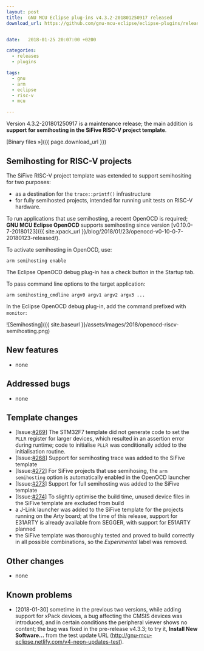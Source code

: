 ```yaml
---
layout: post
title:  GNU MCU Eclipse plug-ins v4.3.2-201801250917 released
download_url: https://github.com/gnu-mcu-eclipse/eclipse-plugins/releases/tag/v4.3.2-201801250917/


date:   2018-01-25 20:07:00 +0200

categories:
  - releases
  - plugins

tags:
  - gnu
  - arm
  - eclipse
  - risc-v
  - mcu

---
```


Version 4.3.2-201801250917 is a maintenance release; the main addition is **support for semihosting in the SiFive RISC-V project template**.

[Binary files »]({{ page.download_url }})


## Semihosting for RISC-V projects

The SiFive RISC-V project template was extended to support semihositing for two purposes:

- as a destination for the `trace::printf()` infrastructure
- for fully semihosted projects, intended for running unit tests on RISC-V hardware.

To run applications that use semihosting, a recent OpenOCD is required; **GNU MCU Eclipse OpenOCD** supports semihosting since version [v0.10.0-7-20180123]({{ site.xpack_url }}/blog/2018/01/23/openocd-v0-10-0-7-20180123-released/).

To activate semihosting in OpenOCD, use:

```
arm semihosting enable
```

The Eclipse OpenOCD debug plug-in has a check button in the Startup tab.

To pass command line options to the target application:

```
arm semihosting_cmdline argv0 argv1 argv2 argv3 ...
```

In the Eclipse OpenOCD debug plug-in, add the command prefixed with `monitor`:

![Semihosting]({{ site.baseurl }}/assets/images/2018/openocd-riscv-semihosting.png)

## New features

- none

## Addressed bugs

- none

## Template changes

- [Issue:[#269](https://github.com/gnu-mcu-eclipse/eclipse-plugins/issues/269)] The STM32F7 template did not generate code to set the `PLLR` register for larger devices, which resulted in an assertion error during runtime; code to initialise `PLLR` was conditionally added to the initialisation routine.
- [Issue:[#268](https://github.com/gnu-mcu-eclipse/eclipse-plugins/issues/268)] Support for semihosting trace was added to the SiFive template
- [Issue:[#272](https://github.com/gnu-mcu-eclipse/eclipse-plugins/issues/272)] For SiFive projects that use semihosing, the `arm semihosting` option is automatically enabled in the OpenOCD launcher
- [Issue:[#273](https://github.com/gnu-mcu-eclipse/eclipse-plugins/issues/273)] Support for full semihosting was added to the SiFive template
- [Issue:[#274](https://github.com/gnu-mcu-eclipse/eclipse-plugins/issues/274)] To slightly optimise the build time, unused device files in the SiFive template are excluded from build
- a J-Link launcher was added to the SiFive template for the projects running on the Arty board; at the time of this release, support for E31ARTY is already available from SEGGER, with support for E51ARTY planned
- the SiFive template was thoroughly tested and proved to build correctly in all possible combinations, so the _Experimental_ label was removed.

## Other changes

- none

## Known problems

- [2018-01-30] sometime in the previous two versions, while adding support for xPack devices, a bug affecting the CMSIS devices was introduced, and in certain conditions the peripheral viewer shows no content; the bug was fixed in the pre-release v4.3.3; to try it, **Install New Software...** from the test update URL (http://gnu-mcu-eclipse.netlify.com/v4-neon-updates-test).

